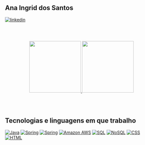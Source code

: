 ## Ana Ingrid dos Santos

[![linkedin](https://img.shields.io/badge/LinkedIn-0077B5?style=for-the-badge&logo=linkedin&logoColor=white)](https://www.linkedin.com/in/ana-ingrid-dos-santos/)

<br><br>

<div align="center" >
  <a href="https://github.com/AnaIngrid">
    <img height="170em" src="https://github-readme-stats.vercel.app/api?username=Ana-Ingrid&count_private=true&include_all_commits=true&show_icons=true&theme=transparent&hide_border=false&show_owner=true"/>
    <img  height="170em" src="https://github-readme-stats.vercel.app/api/top-langs/?username=Ana-Ingrid&theme=transparent&hide_border=false&&layout=compact"/>
  </a>
</div>

<br><br>

## Tecnologias e linguagens em que trabalho


[ ![Java ](https://img.shields.io/badge/Java-ED8B00?style=for-the-badge&logo=openjdk&logoColor=white)]()
[ ![Spring](https://img.shields.io/badge/Spring-6DB33F?style=for-the-badge&logo=spring&logoColor=white)]()
[ ![Spring](https://img.shields.io/badge/Spring%20Boot-000010?style=for-the-badge&logo=spring-boot&logoColor=white)]()
[ ![Amazon AWS](https://img.shields.io/badge/amazon%20web%20services-000054?style=for-the-badge&logo=amazon%20web%20services&logoColor=white)]()
[ ![SQL ](https://img.shields.io/badge/SQL-008080?style=for-the-badge&logo=amazonrds&logoColor=white)]()
[ ![NoSQL ](https://img.shields.io/badge/NoSQL-6959CD?style=for-the-badge&logo=amazondocumentdb&logoColor=white)]()
[![CSS ](https://img.shields.io/badge/CSS3-1572B6?style=for-the-badge&logo=css3&logoColor=white)]()
[ ![HTML ](https://img.shields.io/badge/HTML5-E34F26?style=for-the-badge&logo=html5&logoColor=white)]()
